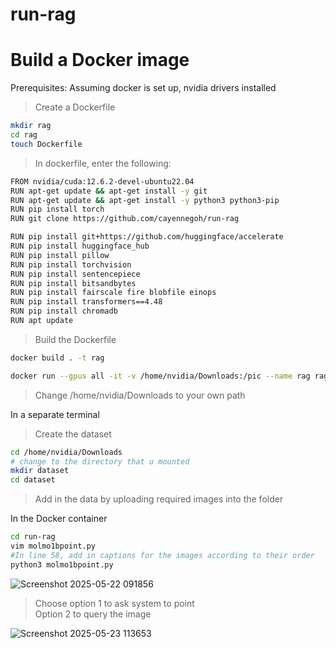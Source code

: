 # run-rag
# Build a Docker image
Prerequisites: Assuming docker is set up, nvidia drivers installed
>Create a Dockerfile 

```sh
mkdir rag
cd rag
touch Dockerfile
```

>In dockerfile, enter the following:

```sh
FROM nvidia/cuda:12.6.2-devel-ubuntu22.04
RUN apt-get update && apt-get install -y git
RUN apt-get update && apt-get install -y python3 python3-pip
RUN pip install torch
RUN git clone https://github.com/cayennegoh/run-rag

RUN pip install git+https://github.com/huggingface/accelerate
RUN pip install huggingface_hub
RUN pip install pillow
RUN pip install torchvision
RUN pip install sentencepiece
RUN pip install bitsandbytes
RUN pip install fairscale fire blobfile einops
RUN pip install transformers==4.48
RUN pip install chromadb
RUN apt update


```
>Build the Dockerfile
```sh
docker build . -t rag
```

```sh
docker run --gpus all -it -v /home/nvidia/Downloads:/pic --name rag rag
```
>Change /home/nvidia/Downloads to your own path


In a separate terminal 
>Create the dataset
```sh
cd /home/nvidia/Downloads
# change to the directory that u mounted
mkdir dataset
cd dataset
```
>Add in the data by uploading required images into the folder

In the Docker container 
```sh
cd run-rag
vim molmo1bpoint.py 
#In line 58, add in captions for the images according to their order 
python3 molmo1bpoint.py
```
![Screenshot 2025-05-22 091856](https://github.com/user-attachments/assets/82346576-50df-4c7a-8dce-b96126c6603a)

>Choose option 1 to ask system to point    
>Option 2 to query the image

![Screenshot 2025-05-23 113653](https://github.com/user-attachments/assets/3ce94026-3f8c-4a97-984c-1d40cefd6878)
